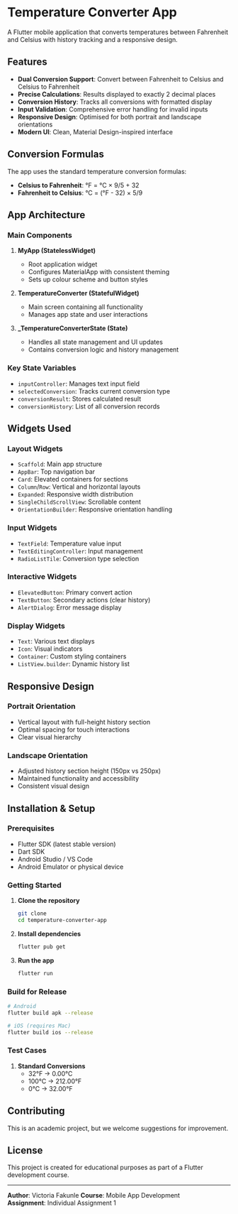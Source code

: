 # Temperature Converter App

A Flutter mobile application that converts temperatures between Fahrenheit and Celsius with history tracking and a responsive design.

##  Features

- **Dual Conversion Support**: Convert between Fahrenheit to Celsius and Celsius to Fahrenheit
- **Precise Calculations**: Results displayed to exactly 2 decimal places
- **Conversion History**: Tracks all conversions with formatted display
- **Input Validation**: Comprehensive error handling for invalid inputs
- **Responsive Design**: Optimised for both portrait and landscape orientations
- **Modern UI**: Clean, Material Design-inspired interface

##  Conversion Formulas

The app uses the standard temperature conversion formulas:
- **Celsius to Fahrenheit**: °F = °C × 9/5 + 32
- **Fahrenheit to Celsius**: °C = (°F - 32) × 5/9


##  App Architecture

### **Main Components**

1. **MyApp (StatelessWidget)**
   - Root application widget
   - Configures MaterialApp with consistent theming
   - Sets up colour scheme and button styles

2. **TemperatureConverter (StatefulWidget)**
   - Main screen containing all functionality
   - Manages app state and user interactions

3. **_TemperatureConverterState (State)**
   - Handles all state management and UI updates
   - Contains conversion logic and history management

### **Key State Variables**
- `inputController`: Manages text input field
- `selectedConversion`: Tracks current conversion type
- `conversionResult`: Stores calculated result
- `conversionHistory`: List of all conversion records

##  Widgets Used

### **Layout Widgets**
- `Scaffold`: Main app structure
- `AppBar`: Top navigation bar
- `Card`: Elevated containers for sections
- `Column`/`Row`: Vertical and horizontal layouts
- `Expanded`: Responsive width distribution
- `SingleChildScrollView`: Scrollable content
- `OrientationBuilder`: Responsive orientation handling

### **Input Widgets**
- `TextField`: Temperature value input
- `TextEditingController`: Input management
- `RadioListTile`: Conversion type selection

### **Interactive Widgets**
- `ElevatedButton`: Primary convert action
- `TextButton`: Secondary actions (clear history)
- `AlertDialog`: Error message display

### **Display Widgets**
- `Text`: Various text displays
- `Icon`: Visual indicators
- `Container`: Custom styling containers
- `ListView.builder`: Dynamic history list


##  Responsive Design

### **Portrait Orientation**
- Vertical layout with full-height history section
- Optimal spacing for touch interactions
- Clear visual hierarchy

### **Landscape Orientation**  
- Adjusted history section height (150px vs 250px)
- Maintained functionality and accessibility
- Consistent visual design

##  Installation & Setup

### **Prerequisites**
- Flutter SDK (latest stable version)
- Dart SDK
- Android Studio / VS Code
- Android Emulator or physical device

### **Getting Started**

1. **Clone the repository**
   ```bash
   git clone
   cd temperature-converter-app
   ```

2. **Install dependencies**
   ```bash
   flutter pub get
   ```

3. **Run the app**
   ```bash
   flutter run
   ```

### **Build for Release**
```bash
# Android
flutter build apk --release

# iOS (requires Mac)
flutter build ios --release
```

### **Test Cases**
1. **Standard Conversions**
   - 32°F → 0.00°C
   - 100°C → 212.00°F
   - 0°C → 32.00°F


##  Contributing

This is an academic project, but we welcome suggestions for improvement.

##  License

This project is created for educational purposes as part of a Flutter development course.

---

**Author**: Victoria Fakunle 
**Course**: Mobile App Development  
**Assignment**: Individual Assignment 1  
